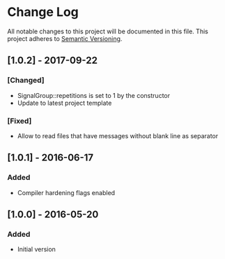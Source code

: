 # Change Log
All notable changes to this project will be documented in this file.
This project adheres to [Semantic Versioning](http://semver.org/).

## [1.0.2] - 2017-09-22
### [Changed]
- SignalGroup::repetitions is set to 1 by the constructor
- Update to latest project template
### [Fixed]
- Allow to read files that have messages without blank line as separator

## [1.0.1] - 2016-06-17
### Added
- Compiler hardening flags enabled

## [1.0.0] - 2016-05-20
### Added
- Initial version
